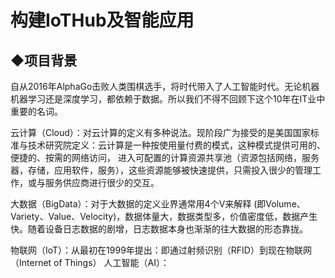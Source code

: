 # 构建IoTHub及智能应用

## ◆项目背景
自从2016年AlphaGo击败人类围棋选手，将时代带入了人工智能时代。无论机器机器学习还是深度学习，都依赖于数据。所以我们不得不回顾下这个10年在IT业中重要的名词。

云计算（Cloud）：对云计算的定义有多种说法。现阶段广为接受的是美国国家标准与技术研究院定义：云计算是一种按使用量付费的模式，这种模式提供可用的、便捷的、按需的网络访问， 进入可配置的计算资源共享池（资源包括网络，服务器，存储，应用软件，服务），这些资源能够被快速提供，只需投入很少的管理工作，或与服务供应商进行很少的交互。 

大数据（BigData）：对于大数据的定义业界通常用4个V来解释 (即Volume、Variety、Value、Velocity)，数据体量大，数据类型多，价值密度低，数据产生快。随着设备日志数据的剧增，日志数据本身也渐渐的往大数据的形态靠拢。

物联网（IoT）：从最初在1999年提出：即通过射频识别（RFID）到现在物联网（Internet of Things）
人工智能（AI）：
